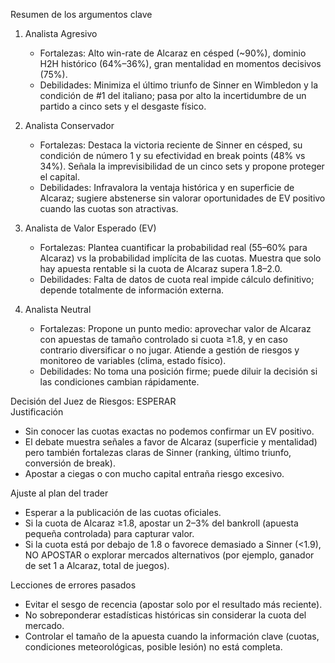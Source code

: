 Resumen de los argumentos clave  
1. Analista Agresivo  
   - Fortalezas: Alto win-rate de Alcaraz en césped (~90%), dominio H2H histórico (64%–36%), gran mentalidad en momentos decisivos (75%).  
   - Debilidades: Minimiza el último triunfo de Sinner en Wimbledon y la condición de #1 del italiano; pasa por alto la incertidumbre de un partido a cinco sets y el desgaste físico.  

2. Analista Conservador  
   - Fortalezas: Destaca la victoria reciente de Sinner en césped, su condición de número 1 y su efectividad en break points (48% vs 34%). Señala la imprevisibilidad de un cinco sets y propone proteger el capital.  
   - Debilidades: Infravalora la ventaja histórica y en superficie de Alcaraz; sugiere abstenerse sin valorar oportunidades de EV positivo cuando las cuotas son atractivas.  

3. Analista de Valor Esperado (EV)  
   - Fortalezas: Plantea cuantificar la probabilidad real (55–60% para Alcaraz) vs la probabilidad implícita de las cuotas. Muestra que solo hay apuesta rentable si la cuota de Alcaraz supera 1.8–2.0.  
   - Debilidades: Falta de datos de cuota real impide cálculo definitivo; depende totalmente de información externa.  

4. Analista Neutral  
   - Fortalezas: Propone un punto medio: aprovechar valor de Alcaraz con apuestas de tamaño controlado si cuota ≥1.8, y en caso contrario diversificar o no jugar. Atiende a gestión de riesgos y monitoreo de variables (clima, estado físico).  
   - Debilidades: No toma una posición firme; puede diluir la decisión si las condiciones cambian rápidamente.  

Decisión del Juez de Riesgos: ESPERAR  
Justificación  
- Sin conocer las cuotas exactas no podemos confirmar un EV positivo.  
- El debate muestra señales a favor de Alcaraz (superficie y mentalidad) pero también fortalezas claras de Sinner (ranking, último triunfo, conversión de break).  
- Apostar a ciegas o con mucho capital entraña riesgo excesivo.  

Ajuste al plan del trader  
- Esperar a la publicación de las cuotas oficiales.  
- Si la cuota de Alcaraz ≥1.8, apostar un 2–3% del bankroll (apuesta pequeña controlada) para capturar valor.  
- Si la cuota está por debajo de 1.8 o favorece demasiado a Sinner (<1.9), NO APOSTAR o explorar mercados alternativos (por ejemplo, ganador de set 1 a Alcaraz, total de juegos).  

Lecciones de errores pasados  
- Evitar el sesgo de recencia (apostar solo por el resultado más reciente).  
- No sobreponderar estadísticas históricas sin considerar la cuota del mercado.  
- Controlar el tamaño de la apuesta cuando la información clave (cuotas, condiciones meteorológicas, posible lesión) no está completa.